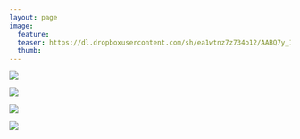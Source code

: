 ```yaml
---
layout: page
image:
  feature:
  teaser: https://dl.dropboxusercontent.com/sh/ea1wtnz7z734o12/AABQ7y_1Fz5JGwEdthD7dkCla/luontokuvat/talvi/DS40452-245px.jpg
  thumb:
---
```


[![](https://dl.dropboxusercontent.com/sh/ea1wtnz7z734o12/AADLJrv3CpolsgRjx0SUJDR_a/luontokuvat/talvi/DS40443-800px.jpg)](https://dl.dropboxusercontent.com/sh/ea1wtnz7z734o12/AABI6f7u8Hkkam_dqNM3qsTPa/luontokuvat/talvi/DS40443.jpg)

[![](https://dl.dropboxusercontent.com/sh/ea1wtnz7z734o12/AAC9Al80wIEYkN2vcGJ_2Hlia/luontokuvat/talvi/DS40452-800px.jpg)](https://dl.dropboxusercontent.com/sh/ea1wtnz7z734o12/AADCy5KTZXJKRRA9MgHSPbeTa/luontokuvat/talvi/DS40452.jpg)

[![](https://dl.dropboxusercontent.com/sh/ea1wtnz7z734o12/AABaoU31G-yjIRd0qyhl0uF5a/luontokuvat/talvi/DS40456-800px.jpg)](https://dl.dropboxusercontent.com/sh/ea1wtnz7z734o12/AAAUCtoDDcP2EKxgYKfeah6Za/luontokuvat/talvi/DS40456.jpg)

[![](https://dl.dropboxusercontent.com/sh/ea1wtnz7z734o12/AADqowcx2Bi_4MWGXMNAGHSHa/luontokuvat/talvi/DS40461-800px.jpg)](https://dl.dropboxusercontent.com/sh/ea1wtnz7z734o12/AACwSLsfCrA9l8AXS1PsJGXua/luontokuvat/talvi/DS40461.jpg)
